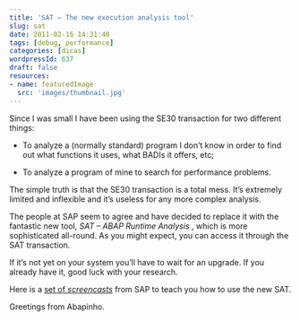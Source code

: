 ```yaml
---
title: 'SAT – The new execution analysis tool'
slug: sat
date: 2011-02-16 14:31:40
tags: [debug, performance]
categories: [dicas]
wordpressId: 637
draft: false
resources:
- name: featuredImage
  src: 'images/thumbnail.jpg'
---
```

Since I was small I have been using the SE30 transaction for two different things:

  * To analyze a (normally standard) program I don’t know in order to find out what functions it uses, what BADIs it offers, etc;

  * To analyze a program of mine to search for performance problems.

The simple truth is that the SE30 transaction is a total mess. It’s extremely limited and inflexible and it’s useless for any more complex analysis.

The people at SAP seem to agree and have decided to replace it with the fantastic new tool, _SAT – ABAP Runtime Analysis_ , which is more sophisticated all-round. As you might expect, you can access it through the SAT transaction.

If it’s not yet on your system you’ll have to wait for an upgrade. If you already have it, good luck with your research.

Here is a [set of _screencasts_][1] from SAP to teach you how to use the new SAT.

Greetings from Abapinho.

   [1]: https://www.sdn.sap.com/irj/scn/elearn?rid=/library/uuid/d0c750c1-7d04-2e10-8492-a11b9219371d&overridelayout=true
